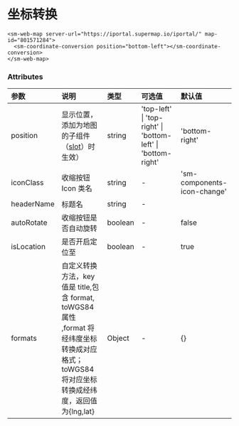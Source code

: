 # 坐标转换

```vue
<sm-web-map server-url="https://iportal.supermap.io/iportal/" map-id="801571284">
  <sm-coordinate-conversion position="bottom-left"></sm-coordinate-conversion>
</sm-web-map>
```

### Attributes

| 参数       | 说明                                                                                                                                           | 类型    | 可选值                                                       | 默认值                      |
| :--------- | :--------------------------------------------------------------------------------------------------------------------------------------------- | :------ | :----------------------------------------------------------- | :-------------------------- |
| position   | 显示位置，添加为地图的子组件（[slot](https://cn.vuejs.org/v2/api/#slot)）时生效）                                                              | string  | 'top-left' \| 'top-right' \| 'bottom-left' \| 'bottom-right' | 'bottom-right'              |
| iconClass  | 收缩按钮 Icon 类名                                                                                                                             | string  | -                                                            | 'sm-components-icon-change' |
| headerName | 标题名                                                                                                                                         | string  | -                                                            |                             |
| autoRotate | 收缩按钮是否自动旋转                                                                                                                           | boolean | -                                                            | false                       |
| isLocation | 是否开启定位至                                                                                                                                 | boolean | -                                                            | true                        |
| formats    | 自定义转换方法，key 值是 title,包含 format, toWGS84 属性 ,format 将经纬度坐标转换成对应格式；toWGS84 将对应坐标转换成经纬度，返回值为{lng,lat} | Object  | -                                                            | {}                          |
